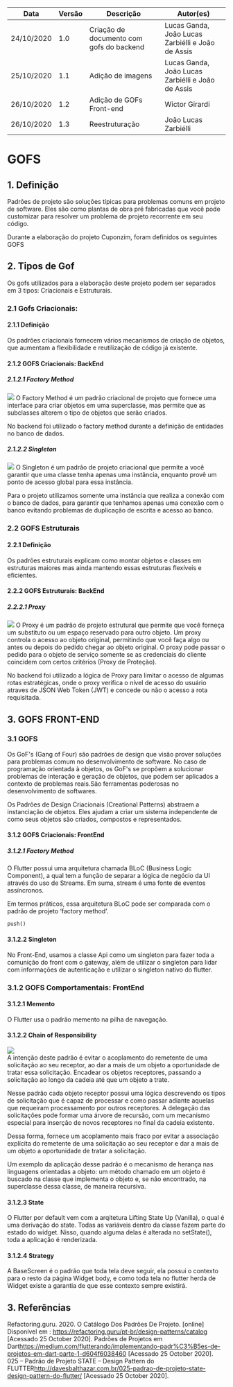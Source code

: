 | Data       | Versão | Descrição            | Autor(es)       |
| ---------- | ------ | -------------------- | --------------- |
| 24/10/2020 | 1.0 | Criação de documento com gofs do backend | Lucas Ganda, João Lucas Zarbiélli e João de Assis |
| 25/10/2020 | 1.1| Adição de imagens | Lucas Ganda, João Lucas Zarbiélli e João de Assis |
| 26/10/2020 | 1.2 | Adição de GOFs Front-end | Wictor Girardi |
| 26/10/2020 | 1.3 | Reestruturação | João Lucas Zarbiélli |

# GOFS

## 1. Definição
Padrões de projeto são soluções típicas para problemas comuns em projeto de software. Eles são como plantas de obra pré fabricadas que você pode customizar para resolver um problema de projeto recorrente em seu código.

Durante a elaboração do projeto Cuponzim, foram definidos os seguintes GOFS

## 2. Tipos de Gof
Os gofs utilizados para a elaboração deste projeto podem ser separados em 3 tipos: Criacionais e Estruturais.
### 2.1 Gofs Criacionais:
#### 2.1.1 Definição
Os padrões criacionais fornecem vários mecanismos de criação de objetos, que aumentam a flexibilidade e reutilização de código já existente.

#### 2.1.2 GOFS Criacionais: BackEnd
##### 2.1.2.1 Factory Method
<img src='./images/factory.png'>
O Factory Method é um padrão criacional de projeto que fornece uma interface para criar objetos em uma superclasse, mas permite que as subclasses alterem o tipo de objetos que serão criados.

No backend foi utilizado o factory method durante a definição de entidades no banco de dados.

##### 2.1.2.2 Singleton
<img src='./images/singleton.png'>
O Singleton é um padrão de projeto criacional que permite a você garantir que uma classe tenha apenas uma instância, enquanto provê um ponto de acesso global para essa instância.

Para o projeto utilizamos somente uma instância que realiza a conexão com o banco de dados, para garantir que tenhamos apenas uma conexão com o banco evitando problemas de duplicação de escrita e acesso ao banco.


### 2.2 GOFS Estruturais
#### 2.2.1 Definição
Os padrões estruturais explicam como montar objetos e classes em estruturas maiores mas ainda mantendo essas estruturas flexíveis e eficientes.
#### 2.2.2 GOFS Estruturais: BackEnd
##### 2.2.2.1 Proxy
<img src='./images/proxy.png'>
O Proxy é um padrão de projeto estrutural que permite que você forneça um substituto ou um espaço reservado para outro objeto. Um proxy controla o acesso ao objeto original, permitindo que você faça algo ou antes ou depois do pedido chegar ao objeto original. O proxy pode passar o pedido para o objeto de serviço somente se as credenciais do cliente coincidem com certos critérios (Proxy de Proteção).

No backend foi utilizado a lógica de Proxy para limitar o acesso de algumas rotas estratégicas, onde o proxy verifica o nível de acesso do usuário atraves de JSON Web Token (JWT) e concede ou não o acesso a rota requisitada.


## 3. GOFS FRONT-END

### 3.1 GOFS
Os GoF's (Gang of Four) são padrões de design que visão prover soluções para problemas comum no desenvolvimento de software. No caso de programação orientada à objetos, os GoF's se propõem a solucionar problemas de interação e geração de objetos, que podem ser aplicados a contexto de problemas reais.São ferramentas poderosas no desenvolvimento de softwares.

Os Padrões de Design Criacionais (Creational Patterns) abstraem a instanciação de objetos. Eles ajudam a criar um sistema independente de como seus objetos são criados, compostos e representados.

#### 3.1.2 GOFS Criacionais: FrontEnd
##### 3.1.2.1 Factory Method
O Flutter possui uma arquitetura chamada BLoC (Business Logic Component), a qual tem a função de separar a lógica de negócio da UI através do uso de Streams. Em suma, stream é uma fonte de eventos assíncronos.

Em termos práticos, essa arquitetura BLoC pode ser comparada com o padrão de projeto ‘factory method’.

<code>push()</code>

#### 3.1.2.2 Singleton
No Front-End, usamos a classe Api como um singleton para fazer toda a comunição do front com o gateway, além de utilizar o singleton para lidar com informações de autenticação e utilizar o singleton nativo do flutter.

### 3.1.2 GOFS Comportamentais: FrontEnd
#### 3.1.2.1 Memento
O Flutter usa o padrão memento na pilha de navegação.

#### 3.1.2.2 Chain of Responsibility
<img src='./chain.png'>
<br>
A intenção deste padrão é evitar o acoplamento do remetente de uma solicitação ao seu receptor, ao dar a mais de um objeto a oportunidade de tratar essa solicitação. Encadear os objetos receptores, passando a solicitação ao longo da cadeia até que um objeto a trate.

Nesse padrão cada objeto receptor possui uma lógica descrevendo os tipos de solicitação que é capaz de processar e como passar adiante aquelas que requeiram processamento por outros receptores. A delegação das solicitações pode formar uma árvore de recursão, com um mecanismo especial para inserção de novos receptores no final da cadeia existente.

Dessa forma, fornece um acoplamento mais fraco por evitar a associação explícita do remetente de uma solicitação ao seu receptor e dar a mais de um objeto a oportunidade de tratar a solicitação.

Um exemplo da aplicação desse padrão é o mecanismo de herança nas linguagens orientadas a objeto: um método chamado em um objeto é buscado na classe que implementa o objeto e, se não encontrado, na superclasse dessa classe, de maneira recursiva.

#### 3.1.2.3 State
O Flutter por default vem com a arqitetura Lifting State Up (Vanilla), o qual é uma derivação do state. Todas as variáveis dentro da classe fazem parte do estado do widget. Nisso, quando alguma delas é alterada no setState(), toda a aplicação é renderizada.

#### 3.1.2.4 Strategy

A BaseScreen é o padrão que toda tela deve seguir, ela possui o contexto para o resto da página Widget body, e como toda tela no flutter herda de Widget existe a garantia de que esse contexto sempre existirá.



## 3. Referências 
Refactoring.guru. 2020. O Catálogo Dos Padrões De Projeto. [online] Disponível em : <https://refactoring.guru/pt-br/design-patterns/catalog> [Acessado 25 October 2020].
Padrões de Projetos em Dart<https://medium.com/flutterando/implementando-padr%C3%B5es-de-projetos-em-dart-parte-1-d604f6038460> [Acessado 25 October 2020].
025 – Padrão de Projeto STATE – Design Pattern do FLUTTER<http://davesbalthazar.com.br/025-padrao-de-projeto-state-design-pattern-do-flutter/> [Acessado 25 October 2020].
